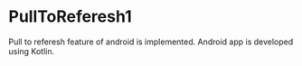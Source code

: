 # PullToReferesh1

Pull to referesh feature of android is implemented. Android app is developed using Kotlin.
